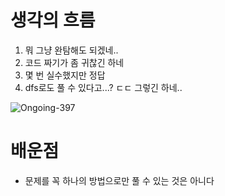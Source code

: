 # 생각의 흐름
1. 뭐 그냥 완탐해도 되겠네..
2. 코드 짜기가 좀 귀찮긴 하네
3. 몇 번 실수했지만 정답
4. dfs로도 풀 수 있다고...? ㄷㄷ 그렇긴 하네..

![Ongoing-397](https://github.com/user-attachments/assets/a5658f8d-2dcb-424b-ac28-57c2044a18a1)

# 배운점
- 문제를 꼭 하나의 방법으로만 풀 수 있는 것은 아니다
